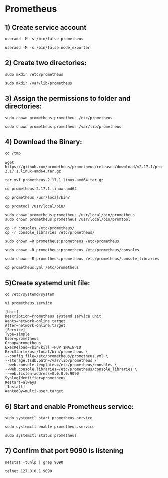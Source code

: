 # Prometheus
## 1) Create service account
```
useradd -M -s /bin/false prometheus

useradd -M -s /bin/false node_exporter
```
## 2) Create two directories:
```
sudo mkdir /etc/prometheus

sudo mkdir /var/lib/prometheus
```
## 3) Assign the permissions to folder and directories:
```
sudo chown prometheus:prometheus /etc/prometheus

sudo chown prometheus:prometheus /var/lib/prometheus
```
## 4) Download the Binary:
```
cd /tmp

wget https://github.com/prometheus/prometheus/releases/download/v2.17.1/prometheus-2.17.1.linux-amd64.tar.gz

tar xvf prometheus-2.17.1.linux-amd64.tar.gz

cd prometheus-2.17.1.linux-amd64

cp prometheus /usr/local/bin/

cp promtool /usr/local/bin/

sudo chown prometheus:prometheus /usr/local/bin/prometheus
sudo chown prometheus:prometheus /usr/local/bin/promtool

cp -r consoles /etc/prometheus/
cp -r console_libraries /etc/prometheus/

sudo chown –R prometheus:prometheus /etc/prometheus

sudo chown –R prometheus:prometheus /etc/prometheus/consoles

sudo chown –R prometheus:prometheus /etc/prometheus/console_libraries

cp prometheus.yml /etc/prometheus
```
## 5)Create systemd unit file:
```
cd /etc/systemd/system

vi prometheus.service

[Unit]
Description=Prometheus systemd service unit
Wants=network-online.target
After=network-online.target
[Service]
Type=simple
User=prometheus
Group=prometheus
ExecReload=/bin/kill -HUP $MAINPID
ExecStart=/usr/local/bin/prometheus \
--config.file=/etc/prometheus/prometheus.yml \
--storage.tsdb.path=/var/lib/prometheus \
--web.console.templates=/etc/prometheus/consoles \
--web.console.libraries=/etc/prometheus/console_libraries \
--web.listen-address=0.0.0.0:9090
SyslogIdentifier=prometheus
Restart=always
[Install]
WantedBy=multi-user.target
```
## 6) Start and enable Prometheus service:
```
sudo systemctl start prometheus.service

sudo systemctl enable prometheus.service

sudo systemctl status prometheus
```
## 7) Confirm that port 9090 is listening
```
netstat -tunlp | grep 9090

telnet 127.0.0.1 9090
